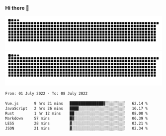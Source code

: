 ### Hi there 👋

![GitHub Snake Light](https://raw.githubusercontent.com/jichangee/jichangee/output/github-snake.svg#gh-light-mode-only)
![GitHub Snake dark](https://raw.githubusercontent.com/jichangee/jichangee/output/github-snake-dark.svg#gh-dark-mode-only)

<!--START_SECTION:waka-->

```text
From: 01 July 2022 - To: 08 July 2022

Vue.js       9 hrs 21 mins   ███████████████▓░░░░░░░░░   62.14 %
JavaScript   2 hrs 26 mins   ████░░░░░░░░░░░░░░░░░░░░░   16.17 %
Rust         1 hr 12 mins    ██░░░░░░░░░░░░░░░░░░░░░░░   08.00 %
Markdown     57 mins         █▓░░░░░░░░░░░░░░░░░░░░░░░   06.39 %
LESS         28 mins         ▓░░░░░░░░░░░░░░░░░░░░░░░░   03.21 %
JSON         21 mins         ▓░░░░░░░░░░░░░░░░░░░░░░░░   02.34 %
```

<!--END_SECTION:waka-->

<!--
![GitHub Snake Light](github-snake.svg#gh-light-mode-only)
![GitHub Snake dark](github-snake-dark.svg#gh-dark-mode-only)
-->

<!--
**jichangee/jichangee** is a ✨ _special_ ✨ repository because its `README.md` (this file) appears on your GitHub profile.

Here are some ideas to get you started:

- 🔭 I’m currently working on ...
- 🌱 I’m currently learning ...
- 👯 I’m looking to collaborate on ...
- 🤔 I’m looking for help with ...
- 💬 Ask me about ...
- 📫 How to reach me: ...
- 😄 Pronouns: ...
- ⚡ Fun fact: ...
-->
